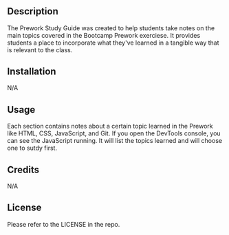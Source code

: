# <Prework Study Guide Webpage>

## Description

The Prework Study Guide was created to help students take notes on the main topics covered in the Bootcamp Prework exerciese. It provides students a place to incorporate what they've learned in a tangible way that is relevant to the class.

## Installation

N/A

## Usage

Each section contains notes about a certain topic learned in the Prework like HTML, CSS, JavaScript, and Git. If you open the DevTools console, you can see the JavaScript running. It will list the topics learned and will choose one to sutdy first.

## Credits

N/A

## License

Please refer to the LICENSE in the repo.